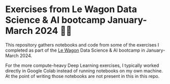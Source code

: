 # Exercises from Le Wagon Data Science & AI bootcamp January-March 2024 📓🤖
This repository gathers notebooks and code from some of the exercises I completed as part of the [Le Wagon](https://github.com/lewagon) Data Science & AI bootcamp in January-March 2024.

For the more compute-heavy Deep Learning exercises, I typically worked directly in Google Colab instead of running notebooks on my own machine. At the point of writing those notebooks are not present in this in this repo.
